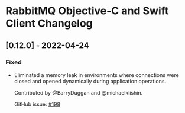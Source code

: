# RabbitMQ Objective-C and Swift Client Changelog

## [0.12.0] - 2022-04-24

 ### Fixed

  * Eliminated a memory leak in environments where connections were closed and opened
    dynamically during application operations.

    Contributed by @BarryDuggan and @michaelklishin.

    GitHub issue: [#198](https://github.com/rabbitmq/rabbitmq-objc-client/pull/198)
